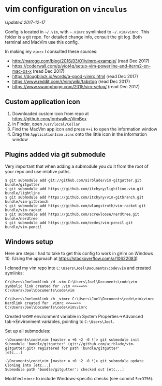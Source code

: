 # vim configuration on `vinculus`

*Updated 2017-12-17*

Config is located in `~/.vim`, with `~.vimrc` symlinked to `~/.vim/vimrc`.
This folder is a git repo. For detailed change info, consult the git log.
Both terminal and MacVim use this config.

In making my `vimrc` I consulted these sources:

* <http://marcgg.com/blog/2016/03/01/vimrc-example/> (read Dec 2017)
* <https://coderwall.com/p/yiot4q/setup-vim-powerline-and-iterm2-on-mac-os-x> (read Dec 2017)
* <https://dougblack.io/words/a-good-vimrc.html> (read Dec 2017)
* <https://www.reddit.com/r/vim/wiki/tabstop> (read Dec 2017)
* <https://www.swamphogg.com/2015/vim-setup/> (read Dec 2017)

## Custom application icon

1. Downloaded custom icon from repo at <https://github.com/jordwalke/VimBox>
2. In Finder, open `/usr/local/Cellar`
3. Find the MacVim app icon and press `⌘+i` to open the information window
4. Drag the `ApplicationIcon.icns` onto the little icon in the information window

## Plugins added via git submodule

Very important that when adding a submodule you do it from the root of your repo and use relative
paths.

    $ git submodule add git://github.com/airblade/vim-gitgutter.git bundle/gitgutter
    $ git submodule add https://github.com/itchyny/lightline.vim.git bundle/lightline
    $ git submodule add https://github.com/itchyny/vim-gitbranch.git bundle/vim-gitbranch
    $ git submodule add https://github.com/wlangstroth/vim-racket.git bundle/vim-racket
    $ git submodule add https://github.com/screwloose/nerdtree.git bundle/nerdtree
    $ git submodule add https://github.com/eedes/vim-pencil.git bundle/vim-pencil

## Windows setup

Here are steps I had to take to get this config to work in gVim on Windows 10. 
(Using the approach at <https://stackoverflow.com/a/10622083>)

I cloned my vim repo into `C:\Users\Joel\Documents\code\vim` and created symlinks:

    C:\Users\Joel>mklink /d .vim C:\Users\Joel\Documents\code\vim
    symbolic link created for .vim <<===>> C:\Users\Joel\Documents\code\vim

    C:\Users\Joel>mklink /h _vimrc C:\Users\Joel\Documents\code\vim\vimrc
    Hardlink created for _vimrc <<===>> C:\Users\Joel\Documents\code\vim\vimrc
	
Created `%HOME` environment variable in System Properties→Advanced tab→Environment variables,
pointing to `C:\Users\Joel`.

Set up all submodules:

    ~\Documents\code\vim [master ≡ +0 ~2 -0 !]> git submodule init
    Submodule 'bundle/gitgutter' (git://github.com/airblade/vim-gitgutter.git) registered for path 'bundle/gitgutter'
    [etc...]
    
	~\Documents\code\vim [master ≡ +0 ~2 -0 !]> git submodule update
	Cloning into [etc...]
	Submodule path 'bundle/gitgutter': checked out [etc...]
	

Modified `vimrc` to include Windows-specific checks (see commit `5ec3756`).
